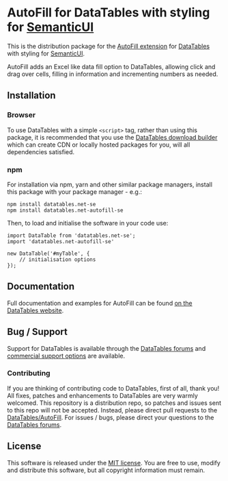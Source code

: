 # AutoFill for DataTables with styling for [SemanticUI](https://semantic-ui.com/)

This is the distribution package for the [AutoFill extension](https://datatables.net/extensions/autofill) for [DataTables](https://datatables.net/) with styling for [SemanticUI](https://semantic-ui.com/).

AutoFill adds an Excel like data fill option to DataTables, allowing click and drag over cells, filling in information and incrementing numbers as needed.


## Installation

### Browser

To use DataTables with a simple `<script>` tag, rather than using this package, it is recommended that you use the [DataTables download builder](//datatables.net/download) which can create CDN or locally hosted packages for you, will all dependencies satisfied.

### npm

For installation via npm, yarn and other similar package managers, install this package with your package manager - e.g.:

```
npm install datatables.net-se
npm install datatables.net-autofill-se
```

Then, to load and initialise the software in your code use:

```
import DataTable from 'datatables.net-se';
import 'datatables.net-autofill-se'

new DataTable('#myTable', {
    // initialisation options
});
```


## Documentation

Full documentation and examples for AutoFill can be found [on the DataTables website](https://datatables.net/extensions/autofill).


## Bug / Support

Support for DataTables is available through the [DataTables forums](//datatables.net/forums) and [commercial support options](//datatables.net/support) are available.

### Contributing

If you are thinking of contributing code to DataTables, first of all, thank you! All fixes, patches and enhancements to DataTables are very warmly welcomed. This repository is a distribution repo, so patches and issues sent to this repo will not be accepted. Instead, please direct pull requests to the [DataTables/AutoFill](http://github.com/DataTables/AutoFill). For issues / bugs, please direct your questions to the [DataTables forums](//datatables.net/forums).


## License

This software is released under the [MIT license](//datatables.net/license). You are free to use, modify and distribute this software, but all copyright information must remain.


